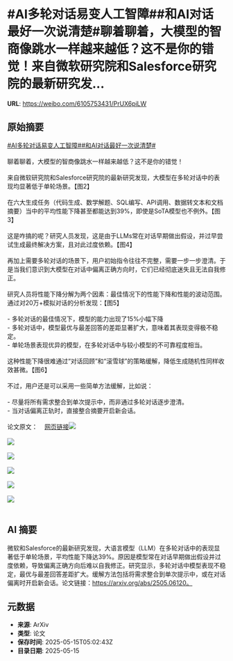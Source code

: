 # #AI多轮对话易变人工智障##和AI对话最好一次说清楚#聊着聊着，大模型的智商像跳水一样越来越低？这不是你的错觉！来自微软研究院和Salesforce研究院的最新研究发...

**URL**: https://weibo.com/6105753431/PrUX6piLW

## 原始摘要

<a href="https://m.weibo.cn/search?containerid=231522type%3D1%26t%3D10%26q%3D%23AI%E5%A4%9A%E8%BD%AE%E5%AF%B9%E8%AF%9D%E6%98%93%E5%8F%98%E4%BA%BA%E5%B7%A5%E6%99%BA%E9%9A%9C%23&amp;extparam=%23AI%E5%A4%9A%E8%BD%AE%E5%AF%B9%E8%AF%9D%E6%98%93%E5%8F%98%E4%BA%BA%E5%B7%A5%E6%99%BA%E9%9A%9C%23" data-hide=""><span class="surl-text">#AI多轮对话易变人工智障#</span></a><a href="https://m.weibo.cn/search?containerid=231522type%3D1%26t%3D10%26q%3D%23%E5%92%8CAI%E5%AF%B9%E8%AF%9D%E6%9C%80%E5%A5%BD%E4%B8%80%E6%AC%A1%E8%AF%B4%E6%B8%85%E6%A5%9A%23&amp;extparam=%23%E5%92%8CAI%E5%AF%B9%E8%AF%9D%E6%9C%80%E5%A5%BD%E4%B8%80%E6%AC%A1%E8%AF%B4%E6%B8%85%E6%A5%9A%23" data-hide=""><span class="surl-text">#和AI对话最好一次说清楚#</span></a><br><br>聊着聊着，大模型的智商像跳水一样越来越低？这不是你的错觉！<br><br>来自微软研究院和Salesforce研究院的最新研究发现，大模型在多轮对话中的表现均显著低于单轮场景。【图2】<br><br>在六大生成任务（代码生成、数学解题、SQL编写、API调用、数据转文本和文档摘要）当中的平均性能下降甚至都能达到39%，即使是SoTA模型也不例外。【图3】<br><br>这是咋搞的呢？研究人员发现，这是由于LLMs常在对话早期做出假设，并过早尝试生成最终解决方案，且对此过度依赖。【图4】<br><br>再加上需要多轮对话的场景下，用户初始指令往往不完整，需要一步一步澄清。于是当我们意识到大模型在对话中偏离正确方向时，它们已经彻底迷失且无法自我修正。<br><br>研究人员将性能下降分解为两个因素：最佳情况下的性能下降和性能的波动范围。通过对20万+模拟对话的分析发现：【图5】<br><br>- 多轮对话的最佳情况下，模型的能力出现了15%小幅下降<br>- 多轮对话中，模型最优与最差回答的差距显著扩大，意味着其表现变得极不稳定。<br>- 单轮场景表现优异的模型，在多轮对话中与较小模型的不可靠程度相当。<br><br>这种性能下降很难通过“对话回顾”和“滚雪球”的策略缓解，降低生成随机性同样收效甚微。【图6】<br><br>不过，用户还是可以采用一些简单方法缓解，比如说：<br><br>- 尽量将所有需求整合到单次提示中，而非通过多轮对话逐步澄清。<br>- 当对话偏离正轨时，直接整合摘要开启新会话。<br><br>论文原文：<a href="https://weibo.cn/sinaurl?u=https%3A%2F%2Farxiv.org%2Fabs%2F2505.06120" data-hide=""><span class="url-icon"><img style="width: 1rem;height: 1rem" src="https://h5.sinaimg.cn/upload/2015/09/25/3/timeline_card_small_web_default.png" referrerpolicy="no-referrer"></span><span class="surl-text">网页链接</span></a><img style="" src="https://tvax3.sinaimg.cn/large/006Fd7o3gy1i1g1rxyyzaj30zk0ogqe7.jpg" referrerpolicy="no-referrer"><br><br><img style="" src="https://tvax4.sinaimg.cn/large/006Fd7o3gy1i1g1rzhziij30zk0imk0b.jpg" referrerpolicy="no-referrer"><br><br><img style="" src="https://tvax4.sinaimg.cn/large/006Fd7o3gy1i1g1s1lgv7j30zk0hfto8.jpg" referrerpolicy="no-referrer"><br><br><img style="" src="https://tvax4.sinaimg.cn/large/006Fd7o3gy1i1g1s2jjv9j30zk0azdla.jpg" referrerpolicy="no-referrer"><br><br><img style="" src="https://tvax1.sinaimg.cn/large/006Fd7o3gy1i1g1s6b6clj30zk0luk5g.jpg" referrerpolicy="no-referrer"><br><br><img style="" src="https://tvax4.sinaimg.cn/large/006Fd7o3gy1i1g1s9l7lfj30ew0a4gow.jpg" referrerpolicy="no-referrer"><br><br>

## AI 摘要

微软和Salesforce的最新研究发现，大语言模型（LLM）在多轮对话中的表现显著低于单轮场景，平均性能下降达39%。原因是模型常在对话早期做出假设并过度依赖，导致偏离正确方向后难以自我修正。研究显示，多轮对话中模型表现不稳定，最优与最差回答差距扩大。缓解方法包括将需求整合到单次提示中，或在对话偏离时开启新会话。论文链接：https://arxiv.org/abs/2505.06120。

## 元数据

- **来源**: ArXiv
- **类型**: 论文
- **保存时间**: 2025-05-15T05:02:43Z
- **目录日期**: 2025-05-15
